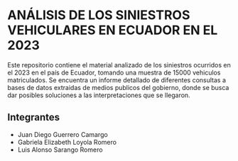 # ANÁLISIS DE LOS SINIESTROS VEHICULARES EN ECUADOR EN EL 2023 

Este repositorio contiene el material analizado de los siniestros ocurridos en el 2023 en el país de Ecuador, tomando una muestra de 15000 vehiculos matriculados. Se encuentra un informe detallado de diferentes consultas a bases de datos extraidas de medios publicos del gobierno, donde se busca dar posibles soluciones a las interpretaciones que se llegaron.

## Integrantes

- Juan Diego Guerrero Camargo
- Gabriela Elizabeth Loyola Romero
- Luis Alonso Sarango Romero 